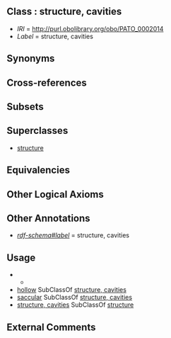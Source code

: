 
## Class : structure, cavities

 * *IRI* = http://purl.obolibrary.org/obo/PATO_0002014
 * *Label* = structure, cavities

## Synonyms


## Cross-references


## Subsets


## Superclasses

 * [structure](../../PATO/41/PATO_0000141.md)

## Equivalencies


## Other Logical Axioms


## Other Annotations

 * *[rdf-schema#label](../../el/rdf-schema#label.md)* = structure, cavities

## Usage

 * -
 * [hollow](../../PATO/78/PATO_0002078.md) SubClassOf [structure, cavities](../../PATO/14/PATO_0002014.md)
 * [saccular](../../PATO/87/PATO_0001987.md) SubClassOf [structure, cavities](../../PATO/14/PATO_0002014.md)
 * [structure, cavities](../../PATO/14/PATO_0002014.md) SubClassOf [structure](../../PATO/41/PATO_0000141.md)

## External Comments

